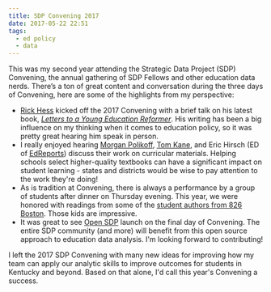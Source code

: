 ```yaml
---
title: SDP Convening 2017
date: 2017-05-22 22:51
tags: 
  - ed policy
  - data
---
```


This was my second year attending the Strategic Data Project (SDP) Convening, the annual gathering of SDP Fellows and other education data nerds. There’s a ton of great content and conversation during the three days of Convening, here are some of the highlights from my perspective:


- [Rick Hess](http://www.twitter.com/rickhess99) kicked off the 2017 Convening with a brief talk on his latest book, *[Letters to a Young Education Reformer](https://www.amazon.com/Letters-Education-Reformer-Educational-Innovations/dp/1682530221)*. His writing has been a big influence on my thinking when it comes to education policy, so it was pretty great hearing him speak in person. 
- I really enjoyed hearing [Morgan Polikoff](http://www.twitter.com/mpolikoff), [Tom Kane](https://www.gse.harvard.edu/faculty/thomas-kane), and Eric Hirsch (ED of [EdReports](http://www.edreports.org)) discuss their work on curricular materials. Helping schools select higher-quality textbooks can have a significant impact on student learning - states and districts would be wise to pay attention to the work they're doing!
- As is tradition at Convening, there is always a performance by a group of students after dinner on Thursday evening. This year, we were honored with readings from some of the [student authors from 826 Boston](http://www.826boston.org). Those kids are impressive.
- It was great to see [Open SDP](http://opensdp.github.io) launch on the final day of Convening. The entire SDP community (and more) will benefit from this open source approach to education data analysis. I'm looking forward to contributing! 

I left the 2017 SDP Convening with many new ideas for improving how my team can apply our analytic skills to improve outcomes for students in Kentucky and beyond. Based on that alone, I'd call this year's Convening a success.